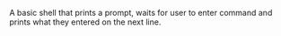 A basic shell that prints a prompt, waits for user to enter command and prints what they entered on the next line.
